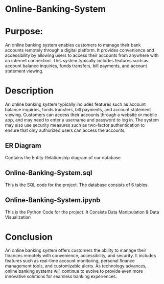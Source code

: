 # Online-Banking-System

# Purpose: 
An online banking system enables customers to manage their bank accounts remotely through a digital platform. It provides convenience and accessibility by allowing users to access their accounts from anywhere with an internet connection. This system typically includes features such as account balance inquiries, funds transfers, bill payments, and account statement viewing.

# Description

An online banking system typically includes features such as account balance inquiries, funds transfers, bill payments, and account statement viewing. Customers can access their accounts through a website or mobile app, and may need to enter a username and password to log in. The system may also use security measures such as two-factor authentication to ensure that only authorized users can access the accounts.

## ER Diagram

Contains the Entity-Relationship diagram of our database.

## Online-Banking-System.sql

This is the SQL code for the project. The database consists of 6 tables.

## Online-Banking-System.ipynb

This is the Python Code for the project. It Consists Data Manipulation & Data Visualization

# Conclusion

An online banking system offers customers the ability to manage their finances remotely with convenience, accessibility, and security. It includes features such as real-time account monitoring, personal finance management tools, and customizable alerts. As technology advances, online banking systems will continue to evolve to provide even more innovative solutions for seamless banking experiences.
